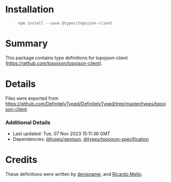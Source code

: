 # Installation
> `npm install --save @types/topojson-client`

# Summary
This package contains type definitions for topojson-client (https://github.com/topojson/topojson-client).

# Details
Files were exported from https://github.com/DefinitelyTyped/DefinitelyTyped/tree/master/types/topojson-client.

### Additional Details
 * Last updated: Tue, 07 Nov 2023 15:11:36 GMT
 * Dependencies: [@types/geojson](https://npmjs.com/package/@types/geojson), [@types/topojson-specification](https://npmjs.com/package/@types/topojson-specification)

# Credits
These definitions were written by [denisname](https://github.com/denisname), and [Ricardo Mello](https://github.com/ricmello).

